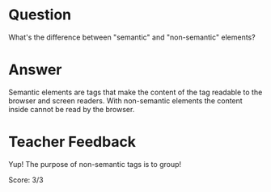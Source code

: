 # Question
What's the difference between "semantic" and "non-semantic" elements?

# Answer
Semantic elements are tags that make the content of the tag readable to the browser and screen readers. With non-semantic elements the content inside cannot be read by the browser.
# Teacher Feedback

Yup! The purpose of non-semantic tags is to group!

Score: 3/3